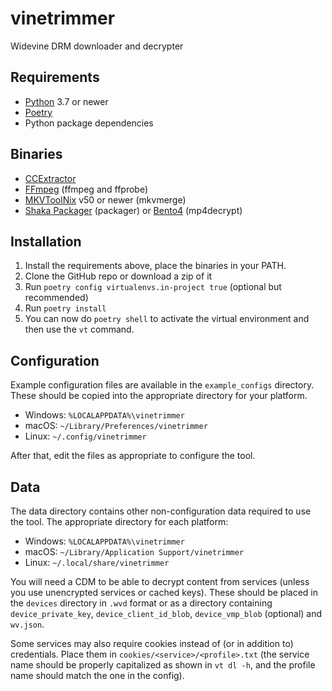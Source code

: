 # vinetrimmer

Widevine DRM downloader and decrypter

## Requirements

* [Python](https://python.org/) 3.7 or newer
* [Poetry](https://python-poetry.org/)
* Python package dependencies

## Binaries

* [CCExtractor](https://ccextractor.org/)
* [FFmpeg](https://ffmpeg.org/ffmpeg.html) (ffmpeg and ffprobe)
* [MKVToolNix](https://mkvtoolnix.download/) v50 or newer (mkvmerge)
* [Shaka Packager](https://github.com/google/shaka-packager) (packager) or [Bento4](https://github.com/truedread/bento4) (mp4decrypt)

## Installation

1. Install the requirements above, place the binaries in your PATH.
2. Clone the GitHub repo or download a zip of it
3. Run `poetry config virtualenvs.in-project true` (optional but recommended)
4. Run `poetry install`
5. You can now do `poetry shell` to activate the virtual environment and then use the `vt` command.

## Configuration

Example configuration files are available in the `example_configs` directory.
These should be copied into the appropriate directory for your platform.

* Windows: `%LOCALAPPDATA%\vinetrimmer`
* macOS: `~/Library/Preferences/vinetrimmer`
* Linux: `~/.config/vinetrimmer`

After that, edit the files as appropriate to configure the tool.

## Data

The data directory contains other non-configuration data required to use the tool.
The appropriate directory for each platform:

* Windows: `%LOCALAPPDATA%\vinetrimmer`
* macOS: `~/Library/Application Support/vinetrimmer`
* Linux: `~/.local/share/vinetrimmer`

You will need a CDM to be able to decrypt content from services (unless you use unencrypted services or cached keys).
These should be placed in the `devices` directory in `.wvd` format or as a directory containing `device_private_key`,
`device_client_id_blob`, `device_vmp_blob` (optional) and `wv.json`.

Some services may also require cookies instead of (or in addition to) credentials.
Place them in `cookies/<service>/<profile>.txt` (the service name should be properly capitalized as shown in `vt dl -h`,
and the profile name should match the one in the config).
